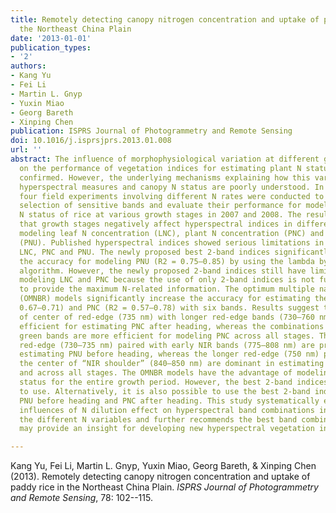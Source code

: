 ```yaml
---
title: Remotely detecting canopy nitrogen concentration and uptake of paddy rice in
  the Northeast China Plain
date: '2013-01-01'
publication_types:
- '2'
authors:
- Kang Yu
- Fei Li
- Martin L. Gnyp
- Yuxin Miao
- Georg Bareth
- Xinping Chen
publication: ISPRS Journal of Photogrammetry and Remote Sensing
doi: 10.1016/j.isprsjprs.2013.01.008
url: ''
abstract: The influence of morphophysiological variation at different growth stages
  on the performance of vegetation indices for estimating plant N status has been
  confirmed. However, the underlying mechanisms explaining how this variation impacts
  hyperspectral measures and canopy N status are poorly understood. In this study,
  four field experiments involving different N rates were conducted to optimize the
  selection of sensitive bands and evaluate their performance for modeling canopy
  N status of rice at various growth stages in 2007 and 2008. The results indicate
  that growth stages negatively affect hyperspectral indices in different ways in
  modeling leaf N concentration (LNC), plant N concentration (PNC) and plant N uptake
  (PNU). Published hyperspectral indices showed serious limitations in estimating
  LNC, PNC and PNU. The newly proposed best 2-band indices significantly improved
  the accuracy for modeling PNU (R2 = 0.75–0.85) by using the lambda by lambda band-optimized
  algorithm. However, the newly proposed 2-band indices still have limitations in
  modeling LNC and PNC because the use of only 2-band indices is not fully adequate
  to provide the maximum N-related information. The optimum multiple narrow band reflectance
  (OMNBR) models significantly increase the accuracy for estimating the LNC (R2 =
  0.67–0.71) and PNC (R2 = 0.57–0.78) with six bands. Results suggest the combinations
  of center of red-edge (735 nm) with longer red-edge bands (730–760 nm) are very
  efficient for estimating PNC after heading, whereas the combinations of blue with
  green bands are more efficient for modeling PNC across all stages. The center of
  red-edge (730–735 nm) paired with early NIR bands (775–808 nm) are predominant in
  estimating PNU before heading, whereas the longer red-edge (750 nm) paired with
  the center of “NIR shoulder” (840–850 nm) are dominant in estimating PNU after heading
  and across all stages. The OMNBR models have the advantage of modeling canopy N
  status for the entire growth period. However, the best 2-band indices are much easier
  to use. Alternatively, it is also possible to use the best 2-band indices to monitor
  PNU before heading and PNC after heading. This study systematically explains the
  influences of N dilution effect on hyperspectral band combinations in relating to
  the different N variables and further recommends the best band combinations which
  may provide an insight for developing new hyperspectral vegetation indices.

---
```


Kang Yu, Fei Li, Martin L. Gnyp, Yuxin Miao, Georg Bareth, & Xinping Chen (2013). Remotely detecting canopy nitrogen concentration and uptake of paddy rice in the Northeast China Plain. *ISPRS Journal of Photogrammetry and Remote Sensing*, 78: 102--115.
